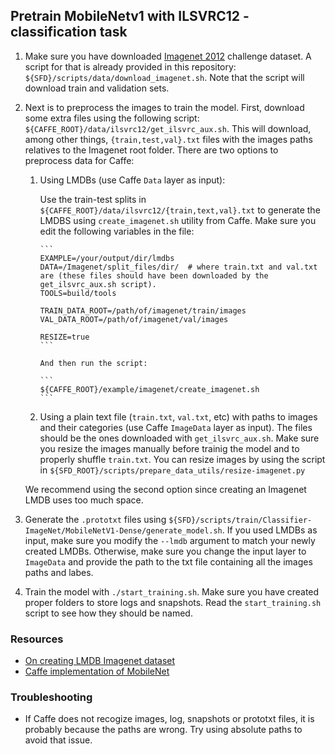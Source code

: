 ## Pretrain MobileNetv1 with ILSVRC12 - classification task

1. Make sure you have downloaded [Imagenet 2012](http://www.image-net.org/challenges/LSVRC/2012/) challenge dataset. A script for that is already provided in this repository: `${SFD}/scripts/data/download_imagenet.sh`. Note that the script will download train and validation sets.

2. Next is to preprocess the images to train the model. First, download some extra files using the following script: `${CAFFE_ROOT}/data/ilsvrc12/get_ilsvrc_aux.sh`. This will download, among other things, `{train,test,val}.txt` files with the images paths relatives to the Imagenet root folder. There are two options to preprocess data for Caffe:

   1. Using LMDBs (use Caffe `Data` layer as input): 

      Use the train-test splits in `${CAFFE_ROOT}/data/ilsvrc12/{train,text,val}.txt` to generate the LMDBS using `create_imagenet.sh` utility from Caffe. Make sure you edit the following variables in the file:
          
          ```
          EXAMPLE=/your/output/dir/lmdbs
          DATA=/Imagenet/split_files/dir/  # where train.txt and val.txt are (these files should have been downloaded by the get_ilsvrc_aux.sh script).
          TOOLS=build/tools
      
          TRAIN_DATA_ROOT=/path/of/imagenet/train/images
          VAL_DATA_ROOT=/path/of/imagenet/val/images
      
          RESIZE=true
          ```
      
          And then run the script:
      
          ```
          ${CAFFE_ROOT}/example/imagenet/create_imagenet.sh
          ```

   2. Using a plain text file (`train.txt`, `val.txt`, etc) with paths to images and their categories (use Caffe `ImageData` layer as input). The files should be the ones downloaded with `get_ilsvrc_aux.sh`. Make sure you resize the images manually before trainig the model and to properly shuffle `train.txt`. You can resize images by using the script in `${SFD_ROOT}/scripts/prepare_data_utils/resize-imagenet.py`

   We recommend using the second option since creating an Imagenet LMDB uses too much space.

4. Generate the `.prototxt` files using `${SFD}/scripts/train/Classifier-ImageNet/MobileNetV1-Dense/generate_model.sh`. 
   If you used LMDBs as input, make sure you modify the `--lmdb` argument to match your newly created LMDBs. Otherwise, make sure you change the input layer to `ImageData` and provide the path to the txt file containing all the images paths and labes.

5. Train the model with `./start_training.sh`. Make sure you have created proper folders to store logs and snapshots. Read the `start_training.sh` script to see how they should be named.

### Resources

- [On creating LMDB Imagenet dataset](https://github.com/BVLC/caffe/tree/master/examples/imagenet)
- [Caffe implementation of MobileNet](https://github.com/shicai/MobileNet-Caffe)


### Troubleshooting

- If Caffe does not recogize images, log, snapshots or prototxt files, it is probably because the paths are wrong. Try using absolute paths to avoid that issue.
